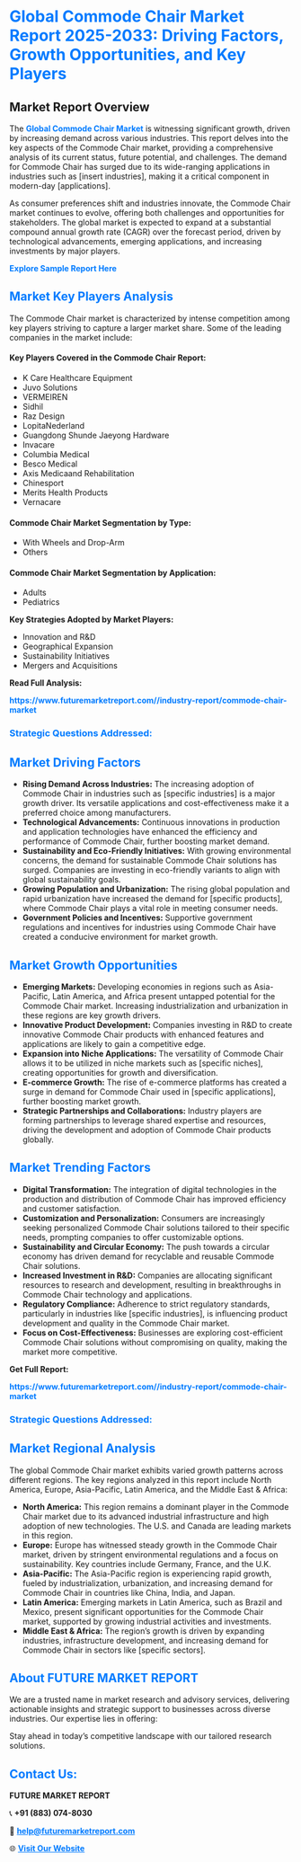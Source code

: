 <h1 style="color: #007BFF;">Global Commode Chair Market Report 2025-2033: Driving Factors, Growth Opportunities, and Key Players</h1>

<section id="overview">
<h2>Market Report Overview</h2>
<p>The <a href="https://www.futuremarketreport.com//industry-report/commode-chair-market" style="color: #007BFF; text-decoration: none;"><strong>Global Commode Chair Market</strong></a> is witnessing significant growth, driven by increasing demand across various industries. This report delves into the key aspects of the Commode Chair market, providing a comprehensive analysis of its current status, future potential, and challenges. The demand for Commode Chair has surged due to its wide-ranging applications in industries such as [insert industries], making it a critical component in modern-day [applications].</p>
<p>As consumer preferences shift and industries innovate, the Commode Chair market continues to evolve, offering both challenges and opportunities for stakeholders. The global market is expected to expand at a substantial compound annual growth rate (CAGR) over the forecast period, driven by technological advancements, emerging applications, and increasing investments by major players.</p>
</section>

<section id="overview">
<p><a href="https://www.futuremarketreport.com//request-sample/reportId=45787" style="color: #007BFF; text-decoration: none;"><strong>Explore Sample Report Here</strong></a></p>
</section>

<section id="key-players">
<h2 style="color: #007BFF;">Market Key Players Analysis</h2>
<p>The Commode Chair market is characterized by intense competition among key players striving to capture a larger market share. Some of the leading companies in the market include:</p>
<h4>Key Players Covered in the Commode Chair Report:</h4>
<ul><li>K Care Healthcare Equipment</li><li>Juvo Solutions</li><li>VERMEIREN</li><li>Sidhil</li><li>Raz Design</li><li>LopitaNederland</li><li>Guangdong Shunde Jaeyong Hardware</li><li>Invacare</li><li>Columbia Medical</li><li>Besco Medical</li><li>Axis Medicaand Rehabilitation</li><li>Chinesport</li><li>Merits Health Products</li><li>Vernacare</li></ul>
<h4>Commode Chair Market Segmentation by Type:</h4>
<ul><li>With Wheels and Drop-Arm</li><li>Others</li></ul>

<h4>Commode Chair Market Segmentation by Application:</h4>
<ul><li>Adults</li><li>Pediatrics</li></ul>
<p><strong>Key Strategies Adopted by Market Players:</strong></p>
<ul>
<li>Innovation and R&D</li>
<li>Geographical Expansion</li>
<li>Sustainability Initiatives</li>
<li>Mergers and Acquisitions</li>
</ul>
</section>

<section>
<p><strong>Read Full Analysis: </strong></p><a href="https://www.futuremarketreport.com//industry-report/commode-chair-market" style="color: #007BFF; text-decoration: none;"><strong>https://www.futuremarketreport.com//industry-report/commode-chair-market</strong></a>
<h3 style="color: #007BFF;">Strategic Questions Addressed:</h3>
</section>

<section id="driving-factors">
<h2 style="color: #007BFF;">Market Driving Factors</h2>
<ul>
<li><strong>Rising Demand Across Industries:</strong> The increasing adoption of Commode Chair in industries such as [specific industries] is a major growth driver. Its versatile applications and cost-effectiveness make it a preferred choice among manufacturers.</li>
<li><strong>Technological Advancements:</strong> Continuous innovations in production and application technologies have enhanced the efficiency and performance of Commode Chair, further boosting market demand.</li>
<li><strong>Sustainability and Eco-Friendly Initiatives:</strong> With growing environmental concerns, the demand for sustainable Commode Chair solutions has surged. Companies are investing in eco-friendly variants to align with global sustainability goals.</li>
<li><strong>Growing Population and Urbanization:</strong> The rising global population and rapid urbanization have increased the demand for [specific products], where Commode Chair plays a vital role in meeting consumer needs.</li>
<li><strong>Government Policies and Incentives:</strong> Supportive government regulations and incentives for industries using Commode Chair have created a conducive environment for market growth.</li>
</ul>
</section>

<section id="growth-opportunities">
<h2 style="color: #007BFF;">Market Growth Opportunities</h2>
<ul>
<li><strong>Emerging Markets:</strong> Developing economies in regions such as Asia-Pacific, Latin America, and Africa present untapped potential for the Commode Chair market. Increasing industrialization and urbanization in these regions are key growth drivers.</li>
<li><strong>Innovative Product Development:</strong> Companies investing in R&D to create innovative Commode Chair products with enhanced features and applications are likely to gain a competitive edge.</li>
<li><strong>Expansion into Niche Applications:</strong> The versatility of Commode Chair allows it to be utilized in niche markets such as [specific niches], creating opportunities for growth and diversification.</li>
<li><strong>E-commerce Growth:</strong> The rise of e-commerce platforms has created a surge in demand for Commode Chair used in [specific applications], further boosting market growth.</li>
<li><strong>Strategic Partnerships and Collaborations:</strong> Industry players are forming partnerships to leverage shared expertise and resources, driving the development and adoption of Commode Chair products globally.</li>
</ul>
</section>

<section id="trending-factors">
<h2 style="color: #007BFF;">Market Trending Factors</h2>
<ul>
<li><strong>Digital Transformation:</strong> The integration of digital technologies in the production and distribution of Commode Chair has improved efficiency and customer satisfaction.</li>
<li><strong>Customization and Personalization:</strong> Consumers are increasingly seeking personalized Commode Chair solutions tailored to their specific needs, prompting companies to offer customizable options.</li>
<li><strong>Sustainability and Circular Economy:</strong> The push towards a circular economy has driven demand for recyclable and reusable Commode Chair solutions.</li>
<li><strong>Increased Investment in R&D:</strong> Companies are allocating significant resources to research and development, resulting in breakthroughs in Commode Chair technology and applications.</li>
<li><strong>Regulatory Compliance:</strong> Adherence to strict regulatory standards, particularly in industries like [specific industries], is influencing product development and quality in the Commode Chair market.</li>
<li><strong>Focus on Cost-Effectiveness:</strong> Businesses are exploring cost-efficient Commode Chair solutions without compromising on quality, making the market more competitive.</li>
</ul>
</section>

<section>
<p><strong>Get Full Report: </strong></p><a href="https://www.futuremarketreport.com//industry-report/commode-chair-market" style="color: #007BFF; text-decoration: none;"><strong>https://www.futuremarketreport.com//industry-report/commode-chair-market</strong></a>
<h3 style="color: #007BFF;">Strategic Questions Addressed:</h3>
</section>


<section id="regional-analysis">
<h2 style="color: #007BFF;">Market Regional Analysis</h2>
<p>The global Commode Chair market exhibits varied growth patterns across different regions. The key regions analyzed in this report include North America, Europe, Asia-Pacific, Latin America, and the Middle East & Africa:</p>
<ul>
<li><strong>North America:</strong> This region remains a dominant player in the Commode Chair market due to its advanced industrial infrastructure and high adoption of new technologies. The U.S. and Canada are leading markets in this region.</li>
<li><strong>Europe:</strong> Europe has witnessed steady growth in the Commode Chair market, driven by stringent environmental regulations and a focus on sustainability. Key countries include Germany, France, and the U.K.</li>
<li><strong>Asia-Pacific:</strong> The Asia-Pacific region is experiencing rapid growth, fueled by industrialization, urbanization, and increasing demand for Commode Chair in countries like China, India, and Japan.</li>
<li><strong>Latin America:</strong> Emerging markets in Latin America, such as Brazil and Mexico, present significant opportunities for the Commode Chair market, supported by growing industrial activities and investments.</li>
<li><strong>Middle East & Africa:</strong> The region’s growth is driven by expanding industries, infrastructure development, and increasing demand for Commode Chair in sectors like [specific sectors].</li>
</ul>
</section>

<footer>
<h2 style="color: #007BFF;">About FUTURE MARKET REPORT</h2>
<p>We are a trusted name in market research and advisory services, delivering actionable insights and strategic support to businesses across diverse industries. Our expertise lies in offering:</p>

<p>Stay ahead in today’s competitive landscape with our tailored research solutions.</p>

<h2 style="color: #007BFF;">Contact Us:</h2>
<p><strong>FUTURE MARKET REPORT</strong></p>
<p>📞 <strong>+91 (883) 074-8030</strong></p>
<p>📧 <strong><a href="mailto:help@futuremarketreport.com" style="color: #007BFF;">help@futuremarketreport.com</a></strong></p>
<p>🌐 <strong><a href="https://www.futuremarketreport.com/" style="color: #007BFF;">Visit Our Website</a></strong></p>
</footer>